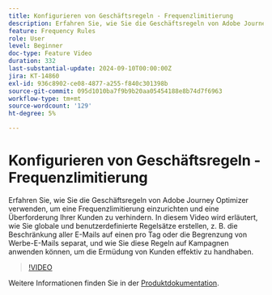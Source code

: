 ```yaml
---
title: Konfigurieren von Geschäftsregeln - Frequenzlimitierung
description: Erfahren Sie, wie Sie die Geschäftsregeln von Adobe Journey Optimizer (AJO) verwenden, um eine Frequenzlimitierung einzurichten und eine Überforderung Ihrer Kunden zu verhindern. In diesem Video wird erläutert, wie Sie globale und benutzerdefinierte Regelsätze erstellen, z. B. die Beschränkung aller E-Mails auf einen pro Tag oder die Begrenzung von Werbe-E-Mails separat, und wie Sie diese Regeln auf Kampagnen anwenden können, um die Ermüdung von Kunden effektiv zu handhaben.
feature: Frequency Rules
role: User
level: Beginner
doc-type: Feature Video
duration: 332
last-substantial-update: 2024-09-10T00:00:00Z
jira: KT-14860
exl-id: 936c8902-ce08-4877-a255-f840c301398b
source-git-commit: 095d1010ba7f9b9b20aa05454188e8b74d7f6963
workflow-type: tm+mt
source-wordcount: '129'
ht-degree: 5%

---
```


# Konfigurieren von Geschäftsregeln - Frequenzlimitierung

Erfahren Sie, wie Sie die Geschäftsregeln von Adobe Journey Optimizer verwenden, um eine Frequenzlimitierung einzurichten und eine Überforderung Ihrer Kunden zu verhindern. In diesem Video wird erläutert, wie Sie globale und benutzerdefinierte Regelsätze erstellen, z. B. die Beschränkung aller E-Mails auf einen pro Tag oder die Begrenzung von Werbe-E-Mails separat, und wie Sie diese Regeln auf Kampagnen anwenden können, um die Ermüdung von Kunden effektiv zu handhaben.

>[!VIDEO](https://video.tv.adobe.com/v/3433404/?learn=on&captions=ger)

Weitere Informationen finden Sie in der [Produktdokumentation](https://experienceleague.adobe.com/de/docs/journey-optimizer/using/configuration/frequency-rules).
